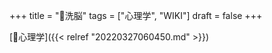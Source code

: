 +++
title = "📝洗脳"
tags = ["心理学", "WIKI"]
draft = false
+++

[🔖心理学]({{< relref "20220327060450.md" >}})
